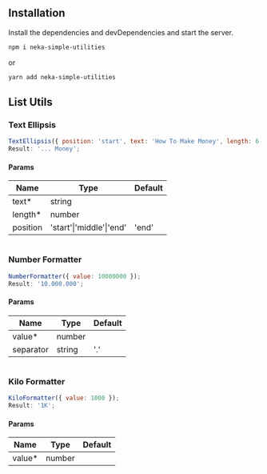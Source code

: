## Installation

Install the dependencies and devDependencies and start the server.

```sh
npm i neka-simple-utilities
```

or

```sh
yarn add neka-simple-utilities
```

## List Utils

### Text Ellipsis

```javascript
TextEllipsis({ position: 'start', text: 'How To Make Money', length: 6 });
Result: '... Money';
```

####

#### Params

| Name     | Type                     | Default |
| -------- | ------------------------ | ------- |
| text\*   | string                   |         |
| length\* | number                   |         |
| position | 'start'\|'middle'\|'end' | 'end'   |

#

### Number Formatter

```javascript
NumberFormatter({ value: 10000000 });
Result: '10.000.000';
```

#### Params

| Name      | Type   | Default |
| --------- | ------ | ------- |
| value\*   | number |         |
| separator | string | '.'     |

#

### Kilo Formatter

```javascript
KiloFormatter({ value: 1000 });
Result: '1K';
```

#### Params

| Name    | Type   | Default |
| ------- | ------ | ------- |
| value\* | number |         |
